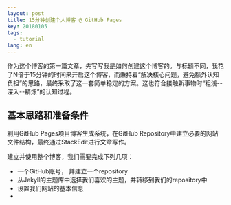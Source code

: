 ```yaml
---
layout: post
title: 15分钟创建个人博客 @ GitHub Pages
key: 20180105
tags:
  - tutorial
lang: en
---
```


作为这个博客的第一篇文章，先写写我是如何创建这个博客的。与标题不同，我花了N倍于15分钟的时间来开启这个博客，而秉持着“解决核心问题，避免额外认知负担”的思路，最终采取了这一套简单稳定的方案。这也符合接触新事物时“粗浅--深入--精炼”的认知过程。

## 基本思路和准备条件

利用GitHub Pages项目博客生成系统，在GitHub Repository中建立必要的网站文件结构，最终通过StackEdit进行文章写作。

建立并使用整个博客，我们需要完成下列几项：

-  一个GitHub账号， 并建立一个repository
-  从Jekyll的主题库中选择我们喜欢的主题，并转移到我们的repository中
-  设置我们网站的基本信息
-  

##
<!--stackedit_data:
eyJoaXN0b3J5IjpbMTI4NzM1NzkwMF19
-->